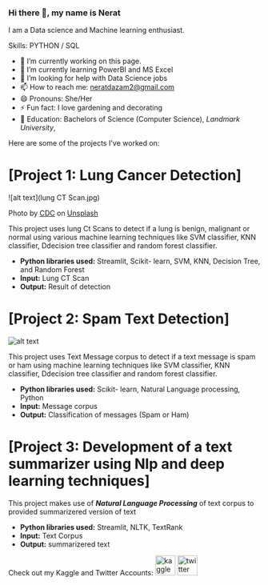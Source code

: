 ### Hi there 👋, my name is Nerat
I am a Data science and Machine learning enthusiast.

Skills: PYTHON / SQL 

- 🔭 I’m currently working on this page. 
- 🌱 I’m currently learning PowerBI and MS Excel
- 🤔 I’m looking for help with Data Science jobs 
- 📫 How to reach me: neratdazam2@gmail.com 
- 😄 Pronouns: She/Her 
- ⚡ Fun fact: I love gardening and decorating 
- 📒 Education: Bachelors of Science (Computer Science), *Landmark University*,

Here are some of the projects I've worked on:

# [Project 1: Lung Cancer Detection]
![alt text](lung CT Scan.jpg)

Photo by <a href="https://unsplash.com/@cdc?utm_source=unsplash&utm_medium=referral&utm_content=creditCopyText">CDC</a> on <a href="https://unsplash.com/s/photos/lung-cancer?utm_source=unsplash&utm_medium=referral&utm_content=creditCopyText">Unsplash</a>
  
This project uses lung Ct Scans to detect if a lung is benign, malignant or normal using various machine learning techniques like SVM classifier, KNN classifier, Ddecision tree classifier and random forest classifier.
* **Python libraries used:** Streamlit, Scikit- learn, SVM, KNN, Decision Tree, and Random Forest
* **Input:** Lung CT Scan
* **Output:** Result of detection

# [Project 2: Spam Text Detection]
![alt text]()

  
This project uses Text Message corpus to detect if a text message is spam or ham using machine learning techniques like SVM classifier, KNN classifier, Ddecision tree classifier and random forest classifier.
* **Python libraries used:** Scikit- learn, Natural Language processing, Python
* **Input:** Message corpus
* **Output:** Classification of messages (Spam or Ham)

# [Project 3: Development of a text summarizer using Nlp and deep learning techniques]


This project makes use of ***Natural Language Processing*** of text corpus to provided summarizered version of text
* **Python libraries used:** Streamlit, NLTK, TextRank
* **Input:** Text Corpus
* **Output:** summarizered text

Check out my Kaggle and Twitter Accounts:
[<img src='https://cdn.jsdelivr.net/npm/simple-icons@3.0.1/icons/kaggle.svg' alt='kaggle' height='40'>](https://www.kaggle.com/neratdazam/followers)
[<img src='https://cdn.jsdelivr.net/npm/simple-icons@3.0.1/icons/twitter.svg' alt='twitter' height='40'>](https://twitter.com/https://twitter.com/Elilora_Nerat?t=QVunV0FeS-1n5EygONXrcQ&s=09)  
